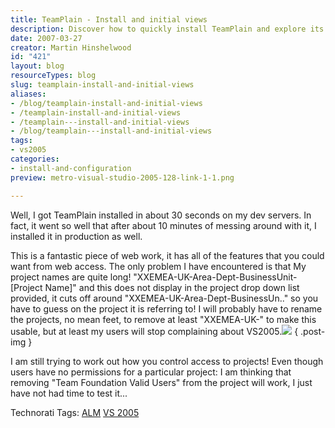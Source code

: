 ```yaml
---
title: TeamPlain - Install and initial views
description: Discover how to quickly install TeamPlain and explore its features for enhanced web access. Overcome project name challenges and improve user experience!
date: 2007-03-27
creator: Martin Hinshelwood
id: "421"
layout: blog
resourceTypes: blog
slug: teamplain-install-and-initial-views
aliases:
- /blog/teamplain-install-and-initial-views
- /teamplain-install-and-initial-views
- /teamplain---install-and-initial-views
- /blog/teamplain---install-and-initial-views
tags:
- vs2005
categories:
- install-and-configuration
preview: metro-visual-studio-2005-128-link-1-1.png

---
```

Well, I got TeamPlain installed in about 30 seconds on my dev servers. In fact, it went so well that after about 10 minutes of messing around with it, I installed it in production as well.

This is a fantastic piece of web work, it has all of the features that you could want from web access. The only problem I have encountered is that My project names are quite long! "XXEMEA-UK-Area-Dept-BusinessUnit-\[Project Name\]" and this does not display in the project drop down list provided, it cuts off around "XXEMEA-UK-Area-Dept-BusinessUn.." so you have to guess on the project it is referring to! I will probably have to rename the projects, no mean feet, to remove at least "XXEMEA-UK-" to make this usable, but at least my users will stop complaining about VS2005.![](images/r_teamddl.JPG)
{ .post-img }

I am still trying to work out how you control access to projects! Even though users have no permissions for a particular project: I am thinking that removing "Team Foundation Valid Users" from the project will work, I just have not had time to test it...

Technorati Tags: [ALM](http://technorati.com/tags/ALM) [VS 2005](http://technorati.com/tags/VS+2005)
